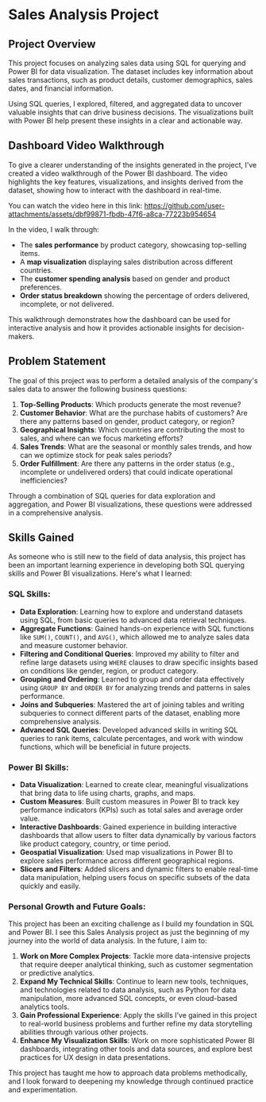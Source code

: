 
# Sales Analysis Project

## Project Overview
This project focuses on analyzing sales data using SQL for querying and Power BI for data visualization. The dataset includes key information about sales transactions, such as product details, customer demographics, sales dates, and financial information.

Using  SQL queries, I explored, filtered, and aggregated data to uncover valuable insights that can drive business decisions. The visualizations built with Power BI help present these insights in a clear and actionable way.

## Dashboard Video Walkthrough
To give a clearer understanding of the insights generated in the project, I’ve created a video walkthrough of the Power BI dashboard. The video highlights the key features, visualizations, and insights derived from the dataset, showing how to interact with the dashboard in real-time.

You can watch the video here in this link:
https://github.com/user-attachments/assets/dbf99871-fbdb-47f6-a8ca-77223b954654

In the video, I walk through:
- The **sales performance** by product category, showcasing top-selling items.
- A **map visualization** displaying sales distribution across different countries.
- The **customer spending analysis** based on gender and product preferences.
- **Order status breakdown** showing the percentage of orders delivered, incomplete, or not delivered.

This walkthrough demonstrates how the dashboard can be used for interactive analysis and how it provides actionable insights for decision-makers.




## Problem Statement
The goal of this project was to perform a detailed analysis of the company's sales data to answer the following business questions:

1. **Top-Selling Products**: Which products generate the most revenue?
2. **Customer Behavior**: What are the purchase habits of customers? Are there any patterns based on gender, product category, or region?
3. **Geographical Insights**: Which countries are contributing the most to sales, and where can we focus marketing efforts?
4. **Sales Trends**: What are the seasonal or monthly sales trends, and how can we optimize stock for peak sales periods?
5. **Order Fulfillment**: Are there any patterns in the order status (e.g., incomplete or undelivered orders) that could indicate operational inefficiencies?

Through a combination of SQL queries for data exploration and aggregation, and Power BI visualizations, these questions were addressed in a comprehensive analysis.

## Skills Gained
As someone who is still new to the field of data analysis, this project has been an important learning experience in developing both SQL querying skills and Power BI visualizations. Here's what I learned:

### SQL Skills:
- **Data Exploration**: Learning how to explore and understand datasets using SQL, from basic queries to advanced data retrieval techniques.
- **Aggregate Functions**: Gained hands-on experience with SQL functions like `SUM()`, `COUNT()`, and `AVG()`, which allowed me to analyze sales data and measure customer behavior.
- **Filtering and Conditional Queries**: Improved my ability to filter and refine large datasets using `WHERE` clauses to draw specific insights based on conditions like gender, region, or product category.
- **Grouping and Ordering**: Learned to group and order data effectively using `GROUP BY` and `ORDER BY` for analyzing trends and patterns in sales performance.
- **Joins and Subqueries**: Mastered the art of joining tables and writing subqueries to connect different parts of the dataset, enabling more comprehensive analysis.
- **Advanced SQL Queries**: Developed advanced skills in writing SQL queries to rank items, calculate percentages, and work with window functions, which will be beneficial in future projects.

### Power BI Skills:
- **Data Visualization**: Learned to create clear, meaningful visualizations that bring data to life using charts, graphs, and maps.
- **Custom Measures**: Built custom measures in Power BI to track key performance indicators (KPIs) such as total sales and average order value.
- **Interactive Dashboards**: Gained experience in building interactive dashboards that allow users to filter data dynamically by various factors like product category, country, or time period.
- **Geospatial Visualization**: Used map visualizations in Power BI to explore sales performance across different geographical regions.
- **Slicers and Filters**: Added slicers and dynamic filters to enable real-time data manipulation, helping users focus on specific subsets of the data quickly and easily.

### Personal Growth and Future Goals:
This project has been an exciting challenge as I build my foundation in SQL and Power BI. I see this Sales Analysis project as just the beginning of my journey into the world of data analysis. In the future, I aim to:

1. **Work on More Complex Projects**: Tackle more data-intensive projects that require deeper analytical thinking, such as customer segmentation or predictive analytics.
2. **Expand My Technical Skills**: Continue to learn new tools, techniques, and technologies related to data analysis, such as Python for data manipulation, more advanced SQL concepts, or even cloud-based analytics tools.
3. **Gain Professional Experience**: Apply the skills I’ve gained in this project to real-world business problems and further refine my data storytelling abilities through various other projects.
4. **Enhance My Visualization Skills**: Work on more sophisticated Power BI dashboards, integrating other tools and data sources, and explore best practices for UX design in data presentations.

This project has taught me how to approach data problems methodically, and I look forward to deepening my knowledge through continued practice and experimentation.
